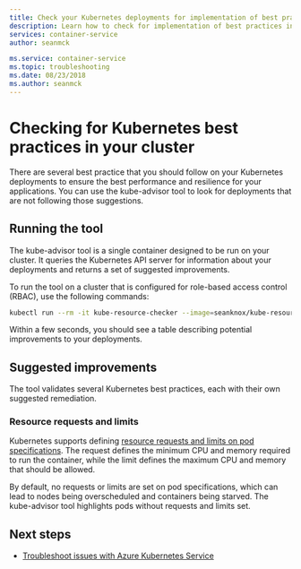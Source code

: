 ```yaml
---
title: Check your Kubernetes deployments for implementation of best practices
description: Learn how to check for implementation of best practices in your Kubernetes deployments using kube-advisor
services: container-service
author: seanmck

ms.service: container-service
ms.topic: troubleshooting
ms.date: 08/23/2018
ms.author: seanmck
---
```



# Checking for Kubernetes best practices in your cluster

There are several best practice that you should follow on your Kubernetes deployments to ensure the best performance and resilience for your applications. You can use the kube-advisor tool to look for deployments that are not following those suggestions.

## Running the tool

The kube-advisor tool is a single container designed to be run on your cluster. It queries the Kubernetes API server for information about your deployments and returns a set of suggested improvements.

To run the tool on a cluster that is configured for role-based access control (RBAC), use the following commands:

```bash
kubectl run --rm -it kube-resource-checker --image=seanknox/kube-resource-checker:latest --restart=Never
```

Within a few seconds, you should see a table describing potential improvements to your deployments.

## Suggested improvements

The tool validates several Kubernetes best practices, each with their own suggested remediation.

### Resource requests and limits

Kubernetes supports defining [resource requests and limits on pod specifications][kube-cpumem]. The request defines the minimum CPU and memory required to run the container, while the limit defines the maximum CPU and memory that should be allowed.

By default, no requests or limits are set on pod specifications, which can lead to nodes being overscheduled and containers being starved. The kube-advisor tool highlights pods without requests and limits set.

## Next steps

- [Troubleshoot issues with Azure Kubernetes Service](troubleshooting.md)

<!-- RESOURCES -->

[kube-cpumem]: https://github.com/Azure/azure-quickstart-templates